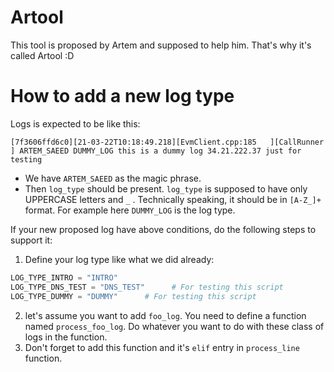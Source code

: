 # Artool
This tool is proposed by Artem and supposed to help him. That's why it's called Artool :D

# How to add a new log type
Logs is expected to be like this:
```log
[7f3606ffd6c0][21-03-22T10:18:49.218][EvmClient.cpp:185   ][CallRunner          ] ARTEM_SAEED DUMMY_LOG this is a dummy log 34.21.222.37 just for testing
```

* We have `ARTEM_SAEED` as the magic phrase.
* Then `log_type` should be present. `log_type` is supposed to have only UPPERCASE letters and `_` . Technically speaking, it should be in `[A-Z_]+` format. For example here `DUMMY_LOG` is the log type.

If your new proposed log have above conditions, do the following steps to support it:

1. Define your log type like what we did already:
```python
LOG_TYPE_INTRO = "INTRO"
LOG_TYPE_DNS_TEST = "DNS_TEST"      # For testing this script
LOG_TYPE_DUMMY = "DUMMY"      # For testing this script
```
2. let's assume you want to add `foo_log`. You need to define a function named `process_foo_log`. Do whatever you want to do with these class of logs in the function.
3. Don't forget to add this function and it's `elif` entry in `process_line` function.